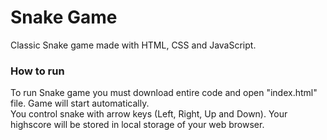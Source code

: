# Snake Game

Classic Snake game made with HTML, CSS and JavaScript.

### How to run

To run Snake game you must download entire code and open "index.html" file. Game will start automatically.
<br/>
You control snake with arrow keys (Left, Right, Up and Down). 
Your highscore will be stored in local storage of your web browser.
